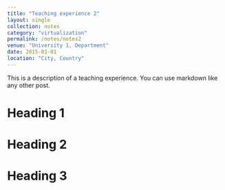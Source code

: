 ```yaml
---
title: "Teaching experience 2"
layout: single
collection: notes
category: "virtualization"
permalink: /notes/notes2
venue: "University 1, Department"
date: 2015-01-01
location: "City, Country"
---
```


This is a description of a teaching experience. You can use markdown like any other post.

Heading 1
======

Heading 2
======

Heading 3
======
